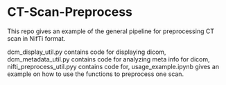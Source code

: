 # CT-Scan-Preprocess
This repo gives an example of the general pipeline for preprocessing CT scan in NifTi format.

dcm_display_util.py contains code for displaying dicom, dcm_metadata_util.py contains code for 
analyzing meta info for dicom, nifti_preprocess_util.pyy contains code for, usage_example.ipynb gives an example on how to use the functions to preprocess one scan.
